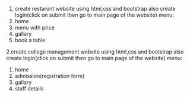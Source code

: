 1. create restarunt website using html,css and bootstrap
also create login(click on submit then go to main page of the website)
menu:
1. home
2. menu with price 
3. gallary
4. book a table

2.create college management website using html,css and bootstrap
also create login(click on submit then go to main page of the website)
menu:
1. home
2. admission(registration form) 
3. gallary
4. staff details
